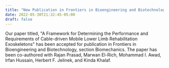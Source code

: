 ```yaml
---
title: "New Publication in Frontiers in Bioengineering and Biotechnology"
date: 2022-05-30T21:32:45-05:00
draft: false
---
```


Our paper titled, "A Framework for Determining the Performance and Requirements of Cable-driven Mobile Lower Limb Rehabilitation Exoskeletons" has been accepted for publication in Frontiers in Bioengineering and Biotechnology, section Biomechanics. The paper has been co-authored with Rajan Prasad, Marwan El-Rich, Mohammad I. Awad, Irfan Hussain, Herbert F. Jelinek, and Kinda Khalaf.
